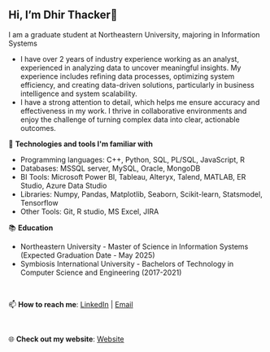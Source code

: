 **Hi, I’m Dhir Thacker👋**
---

I am a graduate student at Northeastern University, majoring in Information Systems

- I have over 2 years of industry experience working as an analyst, experienced in analyzing data to uncover meaningful insights. My experience includes refining data processes, optimizing system efficiency, and creating data-driven solutions, particularly in business intelligence and system scalability.
- I have a strong attention to detail, which helps me ensure accuracy and effectiveness in my work. I thrive in collaborative environments and enjoy the challenge of turning complex data into clear, actionable outcomes.


🔧 **Technologies and tools I'm familiar with**

- Programming languages: C++, Python, SQL, PL/SQL, JavaScript, R
- Databases: MSSQL server, MySQL, Oracle, MongoDB
- BI Tools: Microsoft Power BI, Tableau, Alteryx, Talend, MATLAB, ER Studio, Azure Data Studio
- Libraries: Numpy, Pandas, Matplotlib, Seaborn, Scikit-learn, Statsmodel, Tensorflow 
-	Other Tools: Git, R studio, MS Excel, JIRA


📚 **Education**

- Northeastern University - Master of Science in Information Systems (Expected Graduation Date - May 2025)
- Symbiosis International University - Bachelors of Technology in Computer Science and Engineering (2017-2021)

<br>

📫 **How to reach me**: [LinkedIn][1] | [Email][2]

<br>

🌐 **Check out my website**: [Website][3]

[1]: http://linkedin.com/in/dhirthacker7/  "LinkedIn"
[2]: mailto:dhirthacker7@gmail.com   "Email"
[3]: https://dhirthacker7.github.io/portfolio_website/  "Website"



<!---
dhirthacker7/dhirthacker7 is a ✨ special ✨ repository because its `README.md` (this file) appears on your GitHub profile.
You can click the Preview link to take a look at your changes.
--->
